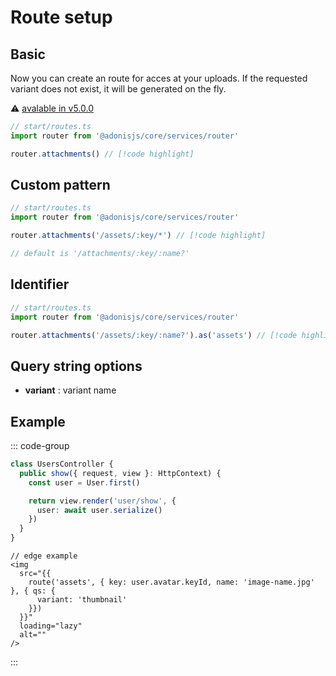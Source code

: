 # Route setup

## Basic

Now you can create an route for acces at your uploads. 
If the requested variant does not exist, it will be generated on the fly.

⚠️ [avalable in v5.0.0](/changelog#_5-0-0)


```ts
// start/routes.ts
import router from '@adonisjs/core/services/router'

router.attachments() // [!code highlight]
```

## Custom pattern

```ts
// start/routes.ts
import router from '@adonisjs/core/services/router'

router.attachments('/assets/:key/*') // [!code highlight]

// default is '/attachments/:key/:name?'
```

## Identifier

```ts
// start/routes.ts
import router from '@adonisjs/core/services/router'

router.attachments('/assets/:key/:name?').as('assets') // [!code highlight]
```

## Query string options

- **variant** : variant name

## Example

::: code-group
```ts [controller]
class UsersController {
  public show({ request, view }: HttpContext) {
    const user = User.first()

    return view.render('user/show', {
      user: await user.serialize()
    })
  }
}
```
```edge
// edge example
<img 
  src="{{ 
    route('assets', { key: user.avatar.keyId, name: 'image-name.jpg' }, { qs: { 
      variant: 'thumbnail'
    }}) 
  }}"
  loading="lazy"
  alt=""
/>
```
:::
